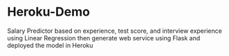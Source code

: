 # Heroku-Demo
Salary Predictor based on experience, test score, and interview experience using Linear Regression then generate web service using Flask and deployed the model in Heroku
